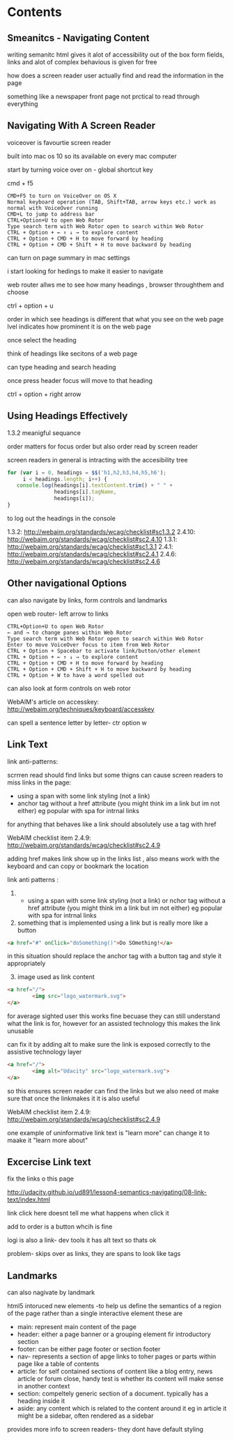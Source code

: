 # Contents

## Smeanitcs - Navigating Content

writing semanitc html gives it alot of accessibility out of the box
form fields, links and alot of complex behavious is given for free

how does a screen reader user actually find and read the information in the page

something like a newspaper front page not prctical to read through everything 

## Navigating With A Screen Reader

voiceover is favourtie screen reader

built into mac os 10 so its available on every mac computer 

start by turning voice over on - global shortcut key

cmd + f5

```
CMD+F5 to turn on VoiceOver on OS X
Normal keyboard operation (TAB, Shift+TAB, arrow keys etc.) work as normal with VoiceOver running
CMD+L to jump to address bar
CTRL+Option+U to open Web Rotor
Type search term with Web Rotor open to search within Web Rotor
CTRL + Option + ← ↑ ↓ → to explore content
CTRL + Option + CMD + H to move forward by heading
CTRL + Option + CMD + Shift + H to move backward by heading
```

can turn on page summary in mac settings

i start looking for hedings to make it easier to navigate 

web router allws me to see how many headings , browser throughthem and choose 

ctrl + option + u

order in which see headings is different that what you see on the web page
lvel indicates how prominent it is on the web page 

once select the heading 

think of headings like secitons of a web page 

can type heading and search heading

once press header focus will move to that heading 

ctrl + option + right arrow 

## Using Headings Effectively

1.3.2 meanigful sequance


order matters for focus order but also order read by screen reader


screen readers in general is intracting with the accesibility tree

```js
for (var i = 0, headings = $$('h1,h2,h3,h4,h5,h6');
     i < headings.length; i++) {
   console.log(headings[i].textContent.trim() + " " +  
               headings[i].tagName,
               headings[i]);
}
```

to log out the headings in the console

1.3.2: http://webaim.org/standards/wcag/checklist#sc1.3.2
2.4.10: http://webaim.org/standards/wcag/checklist#sc2.4.10
1.3.1: http://webaim.org/standards/wcag/checklist#sc1.3.1
2.4.1: http://webaim.org/standards/wcag/checklist#sc2.4.1
2.4.6: http://webaim.org/standards/wcag/checklist#sc2.4.6

## Other navigational Options

can also navigate by links, form controls and landmarks 

open web router- left arrow to links

```
CTRL+Option+U to open Web Rotor
← and → to change panes within Web Rotor
Type search term with Web Rotor open to search within Web Rotor
Enter to move VoiceOver focus to item from Web Rotor
CTRL + Option + Spacebar to activate link/button/other element
CTRL + Option + ← ↑ ↓ → to explore content
CTRL + Option + CMD + H to move forward by heading
CTRL + Option + CMD + Shift + H to move backward by heading
CTRL + Option + W to have a word spelled out
```

can also look at form controls on web rotor 

WebAIM's article on accesskey: http://webaim.org/techniques/keyboard/accesskey 

can spell a sentence letter by letter- ctr option w

## Link Text

link anti-patterns:

scrrren read should find links but some thigns can cause screen readers to miss links in the page:

- using a span with some link styling (not a link)
- anchor tag without a href attribute (you might think im a link but im not either) eg popular with spa for intrnal links

for anything that behaves like a link should absolutely use a tag with href

WebAIM checklist item 2.4.9: http://webaim.org/standards/wcag/checklist#sc2.4.9

adding href makes link show up in the links list , also means work with the keyboard
and can copy or bookmark the location 

link anti patterns :

1. - using a span with some link styling (not a link) or nchor tag without a href attribute (you might think im a link but im not either) eg popular with spa for intrnal links
2. something that is implemented using a link but is really more like a button 

```html
<a href="#" onClick="doSomething()">Do SOmething!</a>
```

in this situation should replace the anchor tag with a button tag and style it appropriately 

3. image used as link content 

```html
<a href="/">
        <img src="logo_watermark.svg">
</a>
```

for average sighted user this works fine becuase they can still understand what the link is for, however for an assisted technology this makes the link unusable 

can fix it by adding alt to make sure the link is exposed correctly to the assistive technology layer 
```html
<a href="/">
        <img alt="Udacity" src="logo_watermark.svg">
</a>
```
so this ensures screen reader can find the links 
but we also need ot make sure that once the linkmakes it it is also useful

WebAIM checklist item 2.4.9: http://webaim.org/standards/wcag/checklist#sc2.4.9 

one example of uninformative link text is "learn more" can change it to maake it "learn more about"

## Excercise Link text

fix the links o this page

http://udacity.github.io/ud891/lesson4-semantics-navigating/08-link-text/index.html

link click here doesnt tell me what happens when click it

add to order is a button whcih is fine 

logi is also a link- dev tools it has alt text so thats ok

problem- skips over as links, they are spans to look like tags


## Landmarks 

can also nagivate by landmark 

html5 intoruced new elements -to help us define the semantics of a region of the page rather than a single interactive element 
these are

- main: represent main content of the page
- header: either a page banner or a grouping element fir introductory section
- footer: can be either page footer or section footer
- nav- represents a section of apge links to toher pages or parts within page like a table of contents 
- article: for self contained sections of content like a blog entry, news article or forum close, handy test is whether its content will make sense in another context
- section: compeltely generic section of a document. typically has a heading inside it 
- aside: any content which is related to the content around it eg in article it might be a sidebar, often rendered as a sidebar

provides more info to screen readers- they dont have default styling 